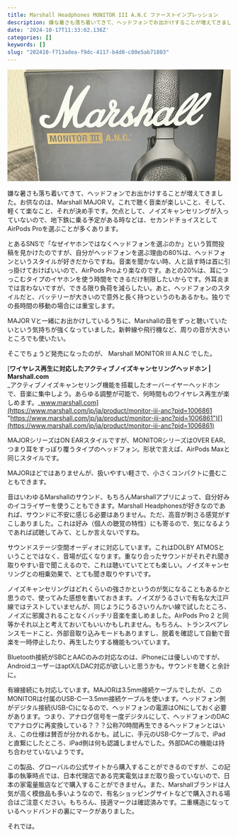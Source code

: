 ```yaml
---
title: Marshall Headphones MONITOR III A.N.C ファーストインプレッション
description: 嫌な暑さも落ち着いてきて、ヘッドフォンでお出かけすることが増えてきました。お供なのは、Marshall MAJOR…
date: '2024-10-17T11:33:02.136Z'
categories: []
keywords: []
slug: "202410-f713adea-f9dc-4117-b4d0-c80e5ab71803"
---
```

![](0__LwtMuMgWuQ4cOlKP.jpg)

嫌な暑さも落ち着いてきて、ヘッドフォンでお出かけすることが増えてきました。お供なのは、Marshall MAJOR V。これで聴く音楽が楽しいこと、そして、軽くて楽なこと、それが決め手です。欠点として、ノイズキャンセリングが入っていないので、地下鉄に乗る予定がある時などは、セカンドチョイスとしてAirPods Proを選ぶことが多くあります。

とあるSNSで「なぜイヤホンではなくヘッドフォンを選ぶのか」という質問投稿を見かけたのですが、自分がヘッドフォンを選ぶ理由の80%は、ヘッドフォンというスタイルが好きだからですね。音楽を聞かない時、人と話す時は首に引っ掛けておけばいいので、AirPods Proより楽なのです。あとの20%は、耳につっこむタイプのイヤホンを使う時間をできるだけ制限したいからです。外耳炎までは言わないですが、できる限り負荷を減らしたい。あと、ヘッドフォンのスタイルだと、バッテリーが大きいので意外と長く持つというのもあるかも。独りでの長時間の移動の場合には重宝します。

MAJOR Vと一緒にお出かけしているうちに、Marshallの音をずっと聴いていたいという気持ちが強くなっていました。新幹線や飛行機など、周りの音が大きいところでも使いたい。

そこでちょうど発売になったのが、 Marshall MONITOR III A.N.C でした。

[**ワイヤレス再生に対応したアクティブノイズキャンセリングヘッドホン | Marshall.com**  
_アクティブノイズキャンセリング機能を搭載したオーバーイヤーヘッドホンで、音楽に集中しよう。あらゆる調整が可能で、何時間ものワイヤレス再生が楽しめます。_www.marshall.com](https://www.marshall.com/jp/ja/product/monitor-iii-anc?pid=1006861 "https://www.marshall.com/jp/ja/product/monitor-iii-anc?pid=1006861")[](https://www.marshall.com/jp/ja/product/monitor-iii-anc?pid=1006861)

MAJORシリーズはON EARスタイルですが、MONITORシリーズはOVER EAR、つまり耳をすっぽり覆うタイプのヘッドフォン。形状で言えば、AirPods Maxと同じスタイルです。

MAJORほどではありませんが、扱いやすい軽さで、小さくコンパクトに畳むこともできます。

音はいわゆるMarshallのサウンド、もちろんMarshallアプリによって、自分好みのイコライザーを使うこともできます。Marshall Headphonesが好きなのであれば、サウンドに不安に感じる必要はありません。ただ、高音が刺さる感覚がすこしありました。これは好み（個人の聴覚の特性）にも寄るので、気になるようであれば試聴してみて、としか言えないですね。

サウンドステージ空間オーディオに対応しています。これはDOLBY ATMOSということではなく、音場が広くなります。重なり合ったサウンドがそれぞれ聞き取りやすい音で聞こえるので、これは聴いていてとても楽しい。ノイズキャンセリングとの相乗効果で、とても聞き取りやすいです。

ノイズキャンセリングはどれくらいの強さかというのが気になることもあるかと思うので、使ってみた感想を書いておきます。ノイズがうるさいで有名な大江戸線ではテストしていませんが、同じようにうるさいりんかい線で試したところ、ノイズに邪魔されることなくバッチリ音楽を楽しめました。AirPods Pro 2 と同等かそれ以上と考えておいてもいいかもしれません。もちろん、トランスペアレンスモードこと、外部音取り込みモードもありますし、脱着を確認して自動で音楽を一時停止したり、再生したりする機能もついています。

Bluetooth接続がSBCとAACのみの対応なのは、iPhoneには優しいのですが、AndroidユーザーはaptX/LDAC対応が欲しいと思うかも。サウンドを聴くと余計に。

有線接続にも対応しています。MAJORは3.5mm接続ケーブルでしたが、このMONITORは付属のUSB-C — 3.5mm接続ケーブルを使います。ヘッドフォン側がデジタル接続(USB-C)になるので、ヘッドフォンの電源はONにしておく必要があります。つまり、アナログ信号を一度デジタルにして、ヘッドフォンのDACでアナログに再変換している？？？公称70時間再生できるヘッドフォンとはいえ、この仕様は賛否が分かれるかも。試しに、手元のUSB-Cケーブルで、iPadと直繋にしたところ、iPad側は何も認識しませんでした。外部DACの機能は持ち合わせていないようです。

この製品、グローバルの公式サイトから購入することができるのですが、この記事の執筆時点では、日本代理店である完実電気はまだ取り扱っていないので、日本の家電量販店などで購入することができません。また、Marshallブランドは人気が高く模倣品も多いようなので、有名ショッピングサイトなどで購入される場合はご注意ください。もちろん、技適マークは確認済みです。二重構造になっているヘッドバンドの裏にマークがありました。

それでは。